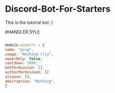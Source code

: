 # Discord-Bot-For-Starters
This is the tutorial bot :)

#HANDLER SYLE
```js

module.exports = {
name: "ping",
usage: "Nothing rlly",
ownerOnly: false, 
cooldown: 5000,
botPermission: [],
authorPermission: []
aliases: [],
description: "Nothing",
}

```

